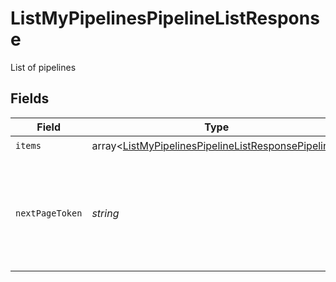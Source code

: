 # ListMyPipelinesPipelineListResponse

List of pipelines


## Fields

| Field                                                                                                                        | Type                                                                                                                         | Required                                                                                                                     | Description                                                                                                                  |
| ---------------------------------------------------------------------------------------------------------------------------- | ---------------------------------------------------------------------------------------------------------------------------- | ---------------------------------------------------------------------------------------------------------------------------- | ---------------------------------------------------------------------------------------------------------------------------- |
| `items`                                                                                                                      | array<[ListMyPipelinesPipelineListResponsePipeline](../../models/operations/ListMyPipelinesPipelineListResponsePipeline.md)> | :heavy_check_mark:                                                                                                           | N/A                                                                                                                          |
| `nextPageToken`                                                                                                              | *string*                                                                                                                     | :heavy_check_mark:                                                                                                           | A token to pass as a `page-token` query parameter to return the next page of results.                                        |